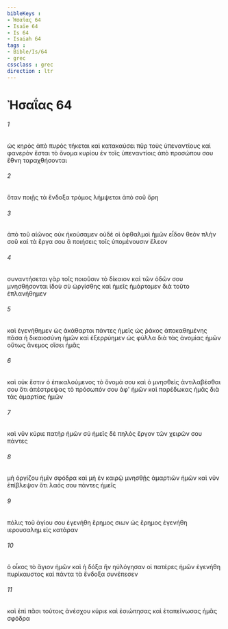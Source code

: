 ```yaml
---
bibleKeys : 
- Ἠσαΐας 64
- Isaïe 64
- Is 64
- Isaiah 64
tags : 
- Bible/Is/64
- grec
cssclass : grec
direction : ltr
---
```


# Ἠσαΐας 64

###### 1
ὡς κηρὸς ἀπὸ πυρὸς τήκεται καὶ κατακαύσει πῦρ τοὺς ὑπεναντίους καὶ φανερὸν ἔσται τὸ ὄνομα κυρίου ἐν τοῖς ὑπεναντίοις ἀπὸ προσώπου σου ἔθνη ταραχθήσονται
###### 2
ὅταν ποιῇς τὰ ἔνδοξα τρόμος λήμψεται ἀπὸ σοῦ ὄρη
###### 3
ἀπὸ τοῦ αἰῶνος οὐκ ἠκούσαμεν οὐδὲ οἱ ὀφθαλμοὶ ἡμῶν εἶδον θεὸν πλὴν σοῦ καὶ τὰ ἔργα σου ἃ ποιήσεις τοῖς ὑπομένουσιν ἔλεον
###### 4
συναντήσεται γὰρ τοῖς ποιοῦσιν τὸ δίκαιον καὶ τῶν ὁδῶν σου μνησθήσονται ἰδοὺ σὺ ὠργίσθης καὶ ἡμεῖς ἡμάρτομεν διὰ τοῦτο ἐπλανήθημεν
###### 5
καὶ ἐγενήθημεν ὡς ἀκάθαρτοι πάντες ἡμεῖς ὡς ῥάκος ἀποκαθημένης πᾶσα ἡ δικαιοσύνη ἡμῶν καὶ ἐξερρύημεν ὡς φύλλα διὰ τὰς ἀνομίας ἡμῶν οὕτως ἄνεμος οἴσει ἡμᾶς
###### 6
καὶ οὐκ ἔστιν ὁ ἐπικαλούμενος τὸ ὄνομά σου καὶ ὁ μνησθεὶς ἀντιλαβέσθαι σου ὅτι ἀπέστρεψας τὸ πρόσωπόν σου ἀφ' ἡμῶν καὶ παρέδωκας ἡμᾶς διὰ τὰς ἁμαρτίας ἡμῶν
###### 7
καὶ νῦν κύριε πατὴρ ἡμῶν σύ ἡμεῖς δὲ πηλὸς ἔργον τῶν χειρῶν σου πάντες
###### 8
μὴ ὀργίζου ἡμῖν σφόδρα καὶ μὴ ἐν καιρῷ μνησθῇς ἁμαρτιῶν ἡμῶν καὶ νῦν ἐπίβλεψον ὅτι λαός σου πάντες ἡμεῖς
###### 9
πόλις τοῦ ἁγίου σου ἐγενήθη ἔρημος σιων ὡς ἔρημος ἐγενήθη ιερουσαλημ εἰς κατάραν
###### 10
ὁ οἶκος τὸ ἅγιον ἡμῶν καὶ ἡ δόξα ἣν ηὐλόγησαν οἱ πατέρες ἡμῶν ἐγενήθη πυρίκαυστος καὶ πάντα τὰ ἔνδοξα συνέπεσεν
###### 11
καὶ ἐπὶ πᾶσι τούτοις ἀνέσχου κύριε καὶ ἐσιώπησας καὶ ἐταπείνωσας ἡμᾶς σφόδρα
